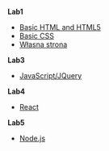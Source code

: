 **Lab1**
  * [Basic HTML and HTML5](https://kilof99.github.io/programowanie-interfejsow-lab/lab1/HTML.html)
  * [Basic CSS](https://kilof99.github.io/programowanie-interfejsow-lab/lab1/CSS.html)
  * [Własna strona](https://kilof99.github.io/programowanie-interfejsow-lab/lab1/strona.html)

**Lab3**
  * [JavaScript/JQuery](https://kilof99.github.io/programowanie-interfejsow-lab/lab2/todo.html)

**Lab4**
  * [React](https://kilof99.github.io/programowanie-interfejsow-lab/lab3/index.html)

**Lab5**
  * [Node.js](https://kilof99.github.io/programowanie-interfejsow-lab/lab5)
